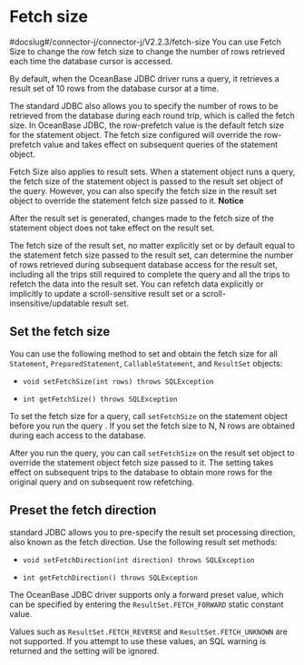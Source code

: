 Fetch size 
===============================
#docslug#/connector-j/connector-j/V2.2.3/fetch-size
You can use Fetch Size to change the row fetch size to change the number of rows retrieved each time the database cursor is accessed. 

By default, when the OceanBase JDBC driver runs a query, it retrieves a result set of 10 rows from the database cursor at a time. 

The standard JDBC also allows you to specify the number of rows to be retrieved from the database during each round trip, which is called the fetch size. In OceanBase JDBC, the row-prefetch value is the default fetch size for the statement object. The fetch size configured will override the row-prefetch value and takes effect on subsequent queries of the statement object. 

Fetch Size also applies to result sets. When a statement object runs a query, the fetch size of the statement object is passed to the result set object of the query. However, you can also specify the fetch size in the result set object to override the statement fetch size passed to it. 
**Notice**



After the result set is generated, changes made to the fetch size of the statement object does not take effect on the result set.

The fetch size of the result set, no matter explicitly set or by default equal to the statement fetch size passed to the result set, can determine the number of rows retrieved during subsequent database access for the result set, including all the trips still required to complete the query and all the trips to refetch the data into the result set. You can refetch data explicitly or implicitly to update a scroll-sensitive result set or a scroll-insensitive/updatable result set. 

Set the fetch size 
------------------------------------

You can use the following method to set and obtain the fetch size for all `Statement`, `PreparedStatement`, `CallableStatement`, and `ResultSet` objects:

* `void setFetchSize(int rows) throws SQLException`

  

* `int getFetchSize() throws SQLException`

  




To set the fetch size for a query, call `setFetchSize` on the statement object before you run the query . If you set the fetch size to N, N rows are obtained during each access to the database. 

After you run the query, you can call `setFetchSize` on the result set object to override the statement object fetch size passed to it. The setting takes effect on subsequent trips to the database to obtain more rows for the original query and on subsequent row refetching. 

Preset the fetch direction 
--------------------------------------------

standard JDBC allows you to pre-specify the result set processing direction, also known as the fetch direction. Use the following result set methods:

* `void setFetchDirection(int direction) throws SQLException`

  

* `int getFetchDirection() throws SQLException`

  




The OceanBase JDBC driver supports only a forward preset value, which can be specified by entering the `ResultSet.FETCH_FORWARD` static constant value. 

Values such as `ResultSet.FETCH_REVERSE` and `ResultSet.FETCH_UNKNOWN` are not supported. If you attempt to use these values, an SQL warning is returned and the setting will be ignored.

